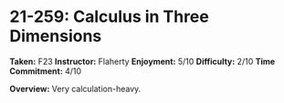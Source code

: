 # 21-259: Calculus in Three Dimensions

__Taken:__ F23
__Instructor:__ Flaherty
__Enjoyment:__ 5/10
__Difficulty:__ 2/10
__Time Commitment:__ 4/10

__Overview:__ Very calculation-heavy.
